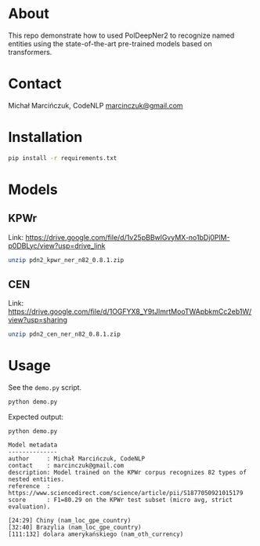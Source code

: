 # About

This repo demonstrate how to used PolDeepNer2 to recognize named entities using the state-of-the-art pre-trained models based on transformers.

# Contact

Michał Marcińczuk, CodeNLP <marcinczuk@gmail.com> 

# Installation

```bash
pip install -r requirements.txt
```

# Models

## KPWr

Link: https://drive.google.com/file/d/1v25pBBwlGvyMX-no1bDj0PlM-p0DBLyc/view?usp=drive_link

```bash
unzip pdn2_kpwr_ner_n82_0.8.1.zip
```

## CEN

Link: https://drive.google.com/file/d/1OGFYX8_Y9tJlmrtMooTWApbkmCc2eb1W/view?usp=sharing

```bash
unzip pdn2_cen_ner_n82_0.8.1.zip
```

# Usage

See the `demo.py` script.

```bash
python demo.py
```

Expected output:
```
python demo.py 

Model metadata
--------------
author     : Michał Marcińczuk, CodeNLP
contact    : marcinczuk@gmail.com
description: Model trained on the KPWr corpus recognizes 82 types of nested entities.
reference  : https://www.sciencedirect.com/science/article/pii/S1877050921015179
score      : F1=80.29 on the KPWr test subset (micro avg, strict evaluation).

[24:29] Chiny (nam_loc_gpe_country)
[32:40] Brazylia (nam_loc_gpe_country)
[111:132] dolara amerykańskiego (nam_oth_currency)
```
